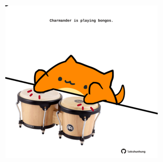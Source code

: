 <!-- built at 15/02/2025, 09:00:36 UTC -->
<p align="center">
  <img width="500" height="500" src="./ReadmeImage.svg">
</p>
